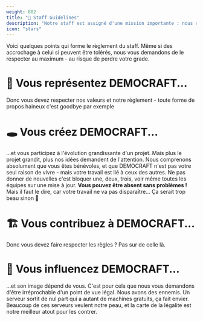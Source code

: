 ```yaml
---
weight: 802
title: "💝 Staff Guidelines"
description: "Notre staff est assigné d'une mission importante : nous représenter. C'est pour cela que nous assurer qu'il respecte nos valeurs est une priorité."
icon: "stars"
---
```


Voici quelques points qui forme le règlement du staff. Même si des accrochage à celui si peuvent être tolérés, nous vous demandons de le respecter au maximum - au risque de perdre votre grade.

# 🧡 Vous représentez DEMOCRAFT...
Donc vous devez respecter nos valeurs et notre règlement - toute forme de propos haineux c'est goodbye par exemple

# 🕳 Vous créez DEMOCRAFT...
...et vous participez à l'évolution grandissante d'un projet. Mais plus le projet grandit, plus nos idées demandent de l'attention. Nous comprenons absolument que vous êtes bénévoles, et que DEMOCRAFT n'est pas votre seul raison de vivre - mais votre travail est lié à ceux des autres. Ne pas donner de nouvelles c'est bloquer une, deux, trois, voir même toutes les équipes sur une mise à jour.
**Vous pouvez être absent sans problèmes !** Mais il faut le dire, car votre travail ne va pas disparaître... Ça serait trop beau sinon 🥲

# 🏗 Vous contribuez à DEMOCRAFT...
Donc vous devez faire respecter les règles ? Pas sur de celle là.

# 🧭 Vous influencez DEMOCRAFT...
...et son image dépend de vous. C'est pour cela que nous vous demandons d'être irréprochable d'un point de vue légal. Nous avons des ennemis. Un serveur sortit de nul part qui a autant de machines gratuits, ça fait envier. Beaucoup de ces serveurs veulent notre peau, et la carte de la légalite est notre meilleur atout pour les contrer.
